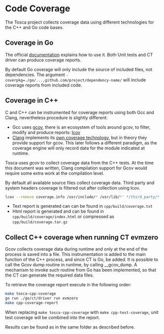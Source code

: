 # Code Coverage

The Tosca project collects coverage data using different technologies for the C++ and Go code bases. 

## Coverage in Go

The official [documentation](https://go.dev/doc/build-cover) explains how to use it.
Both Unit tests and CT driver can produce coverage reports.

By default Go coverage will only include the source of included files, not dependencies. 
The argument `-coverpkg=./go/...,github.com/project/dependency-name/` will include coverage reports from included code.

## Coverage in C++

C and C++ can be instrumented for coverage reports using both Gcc and Clang, nevertheless procedure is slightly different:
- Gcc uses [gcov](https://gcc.gnu.org/onlinedocs/gcc/Gcov.html), there is an ecosystem of tools around gcov, to filter, modify and produce reports: [lcov](https://wiki.documentfoundation.org/Development/Lcov)
- [Clang](https://clang.llvm.org/docs/SourceBasedCodeCoverage.html) implements its [own coverage technology](https://clang.llvm.org/docs/SanitizerCoverage.html), but in theory they provide support for gcov. This later follows a different paradigm, as the coverage engine will only record data for the module indicated at runtime. 

Tosca uses *gcov* to collect coverage data from the C++ tests.
At the time this document was written, Clang compilation support for Gcov would require some extra work at the compilation level.

By default all available source files collect coverage data. Third party and system headers coverage is filtered out after collection using lcov.
```bash
lcov --remove coverage.info /usr/include/* /usr/lib/*' */third_party/* --output-file filtered.info
```
- Text report is generated can can be found in `cpp/build/coverage.txt`
- Html report is generated and can be found in `cpp/build/coverage/index.html` or compressed as `cpp/build/coverage.tar.gz`


## Collect C++ coverage when running CT evmzero 

Gcov collects coverage data during runtime and only at the end of the process is saved into a file. This instrumentation is added to the main function of the C++ process, and since CT is Go, be added. 
It is possible to call the Gcov dump routine in runtime, by calling __gcov_dump. A mechanism to invoke such routine from Go has been implemented, so that the CT can generate the required data files. 

To retrieve the coverage report execute in the following order:
```bash
make tosca-cpp-coverage
go run ./go/ct/driver run evmzero
make cpp-coverage-report
```

When replacing `make tosca-cpp-coverage` with `make cpp-test-coverage`, unit test coverage will be combined into the report.

Results can be found as in the same folder as described before.

